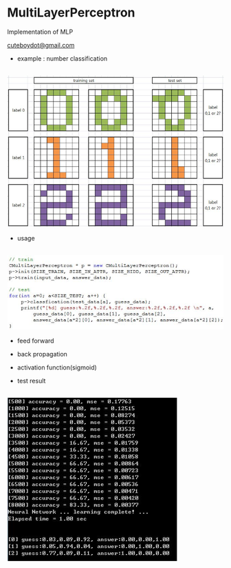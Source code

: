 # MultiLayerPerceptron
Implementation of MLP

cuteboydot@gmail.com

- example : number classification

<br>
<img src="https://github.com/cuteboydot/MultiLayerPerceptron/blob/master/img/number_ex.JPG" />
</br>

- usage
<br>
<img src="https://github.com/cuteboydot/MultiLayerPerceptron/blob/master/img/traintest.JPG" />
</br>

- feed forward

    

- back propagation

- activation function(sigmoid)


- test result
<br>
<img src="https://github.com/cuteboydot/MultiLayerPerceptron/blob/master/img/test_result.JPG" />
</br>

  

